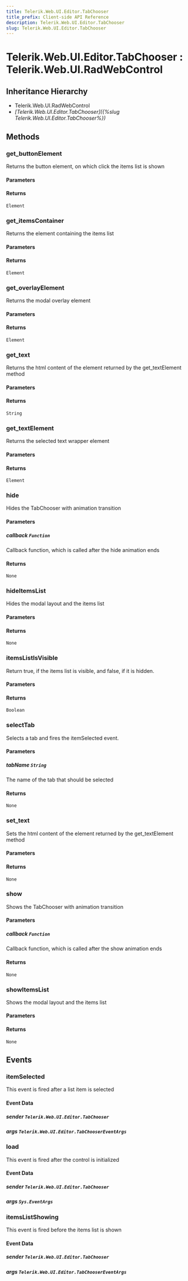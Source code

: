 ```yaml
---
title: Telerik.Web.UI.Editor.TabChooser
title_prefix: Client-side API Reference
description: Telerik.Web.UI.Editor.TabChooser
slug: Telerik.Web.UI.Editor.TabChooser
---
```


# Telerik.Web.UI.Editor.TabChooser : Telerik.Web.UI.RadWebControl

## Inheritance Hierarchy

* Telerik.Web.UI.RadWebControl
* *[Telerik.Web.UI.Editor.TabChooser]({%slug Telerik.Web.UI.Editor.TabChooser%})*


## Methods

### get_buttonElement

Returns the button element, on which click the items list is shown

#### Parameters

#### Returns

`Element`

### get_itemsContainer

Returns the element containing the items list

#### Parameters

#### Returns

`Element`

### get_overlayElement

Returns the modal overlay element

#### Parameters

#### Returns

`Element`

### get_text

Returns the html content of the element returned by the get_textElement method

#### Parameters

#### Returns

`String`

### get_textElement

Returns the selected text wrapper element

#### Parameters

#### Returns

`Element`

### hide

Hides the TabChooser with animation transition

#### Parameters

##### callback `Function`

Callback function, which is called after the hide animation ends

#### Returns

`None`

### hideItemsList

Hides the modal layout and the items list

#### Parameters

#### Returns

`None`

### itemsListIsVisible

Return true, if the items list is visible, and false, if it is hidden.

#### Parameters

#### Returns

`Boolean`

### selectTab

Selects a tab and fires the itemSelected event.

#### Parameters

##### tabName `String`

The name of the tab that should be selected

#### Returns

`None`

### set_text

Sets the html content of the element returned by the get_textElement method

#### Parameters

#### Returns

`None`

### show

Shows the TabChooser with animation transition

#### Parameters

##### callback `Function`

Callback function, which is called after the show animation ends

#### Returns

`None`

### showItemsList

Shows the modal layout and the items list

#### Parameters

#### Returns

`None`


## Events

### itemSelected

This event is fired after a list item is selected

#### Event Data

##### sender `Telerik.Web.UI.Editor.TabChooser` 

##### args `Telerik.Web.UI.Editor.TabChooserEventArgs`

### load

This event is fired after the control is initialized

#### Event Data

##### sender `Telerik.Web.UI.Editor.TabChooser` 

##### args `Sys.EventArgs` 

### itemsListShowing

This event is fired before the items list is shown

#### Event Data

##### sender `Telerik.Web.UI.Editor.TabChooser` 

##### args `Telerik.Web.UI.Editor.TabChooserEventArgs`

